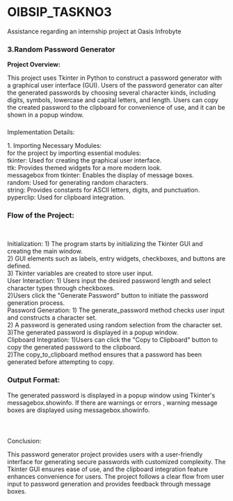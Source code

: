 # OIBSIP_TASKNO3
Assistance regarding an internship project at Oasis Infrobyte
<h3>3.Random Password Generator</h3>
 <b>Project Overview:</b>
  <p></p>This project uses Tkinter in Python to construct a password generator with a graphical user interface (GUI). Users of the password generator can alter the generated passwords by choosing several character kinds, including digits, symbols, lowercase and capital letters, and length. Users can copy the created password to the clipboard for convenience of use, and it can be shown in a popup window.</P>
<h3></h3>Implementation Details: </h3>
  <p>1. Importing Necessary Modules:<br>
     for the project by importing essential modules:<br>
     tkinter: Used for creating the graphical user interface.<br>
     ttk: Provides themed widgets for a more modern look.<br>
     messagebox from tkinter: Enables the display of message boxes.<br>
     random: Used for generating random characters.<br>
     string: Provides constants for ASCII letters, digits, and punctuation.<br>
     pyperclip: Used for clipboard integration.</p>
<h3>Flow of the Project:</h3><br>
      <p>Initialization: 1) The program starts by initializing the Tkinter GUI and creating the main window.<br>
                      2) GUI elements such as labels, entry widgets, checkboxes, and buttons are defined.<br>
                      3) Tkinter variables are created to store user input.<br>
 User Interaction:    1) Users input the desired password length and select character types through checkboxes.<br>
                      2)Users click the "Generate Password" button to initiate the password generation process.<br>
Password Generation:  1) The generate_password method checks user input and constructs a character set.<br>
                      2) A password is generated using random selection from the character set.<br>
                      3)The generated password is displayed in a popup window.<br>
Clipboard Integration: 1)Users can click the "Copy to Clipboard" button to copy the generated password to the clipboard.<br>
                       2)The copy_to_clipboard method ensures that a password has been generated before attempting to copy.</p>

<h3>Output Format: </h3><p></p>The generated password is displayed in a popup window using Tkinter's messagebox.showinfo. 
               If there are warnings or errors , warning message boxes are displayed using messagebox.showinfo.</p><br>
 <h3></h3>Conclusion:</h3> <p>This password generator project provides users with a user-friendly interface for generating secure passwords with customized complexity. The Tkinter GUI ensures ease of use, and the clipboard integration feature enhances convenience for users. The project follows a clear flow from user input to password generation and provides feedback through message boxes.</p>
 
